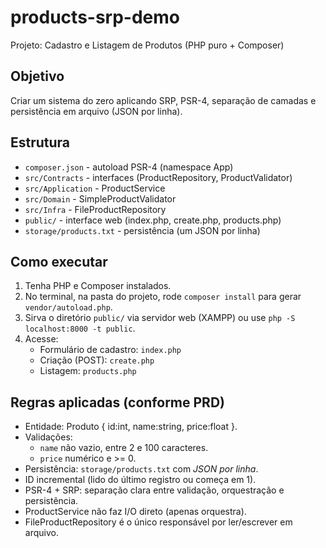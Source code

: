 # products-srp-demo

Projeto: Cadastro e Listagem de Produtos (PHP puro + Composer)

## Objetivo
Criar um sistema do zero aplicando SRP, PSR-4, separação de camadas e persistência em arquivo (JSON por linha).

## Estrutura
- `composer.json` - autoload PSR-4 (namespace App\)
- `src/Contracts` - interfaces (ProductRepository, ProductValidator)
- `src/Application` - ProductService
- `src/Domain` - SimpleProductValidator
- `src/Infra` - FileProductRepository
- `public/` - interface web (index.php, create.php, products.php)
- `storage/products.txt` - persistência (um JSON por linha)

## Como executar
1. Tenha PHP e Composer instalados.
2. No terminal, na pasta do projeto, rode `composer install` para gerar `vendor/autoload.php`.
3. Sirva o diretório `public/` via servidor web (XAMPP) ou use `php -S localhost:8000 -t public`.
4. Acesse:
   - Formulário de cadastro: `index.php`
   - Criação (POST): `create.php`
   - Listagem: `products.php`

## Regras aplicadas (conforme PRD)
- Entidade: Produto { id:int, name:string, price:float }.
- Validações:
  - `name` não vazio, entre 2 e 100 caracteres.
  - `price` numérico e >= 0.
- Persistência: `storage/products.txt` com *JSON por linha*.
- ID incremental (lido do último registro ou começa em 1).
- PSR-4 + SRP: separação clara entre validação, orquestração e persistência.
- ProductService não faz I/O direto (apenas orquestra).
- FileProductRepository é o único responsável por ler/escrever em arquivo.
